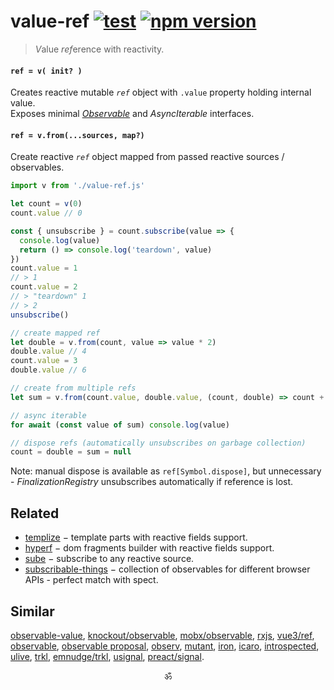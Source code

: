 # value-ref [![test](https://github.com/spectjs/value-ref/actions/workflows/node.js.yml/badge.svg)](https://github.com/spectjs/value-ref/actions/workflows/node.js.yml) [![npm version](https://img.shields.io/npm/v/value-ref)](http://npmjs.org/value-ref)

> <em>V</em>alue <em>ref</em>erence with reactivity.

#### `ref = v( init? )`

Creates reactive mutable _`ref`_ object with `.value` property holding internal value. <br/>
Exposes minimal [_Observable_](https://github.com/tc39/proposal-observable/issues/210) and _AsyncIterable_ interfaces.

#### `ref = v.from(...sources, map?)`

Create reactive _`ref`_ object mapped from passed reactive sources / observables.

```js
import v from './value-ref.js'

let count = v(0)
count.value // 0

const { unsubscribe } = count.subscribe(value => {
  console.log(value)
  return () => console.log('teardown', value)
})
count.value = 1
// > 1
count.value = 2
// > "teardown" 1
// > 2
unsubscribe()

// create mapped ref
let double = v.from(count, value => value * 2)
double.value // 4
count.value = 3
double.value // 6

// create from multiple refs
let sum = v.from(count.value, double.value, (count, double) => count + double)

// async iterable
for await (const value of sum) console.log(value)

// dispose refs (automatically unsubscribes on garbage collection)
count = double = sum = null
```

Note: manual dispose is available as `ref[Symbol.dispose]`, but unnecessary - _FinalizationRegistry_ unsubscribes automatically if reference is lost.

## Related

* [templize](https://github.com/spectjs/templize) − template parts with reactive fields support.
* [hyperf](https://github.com/spectjs/hyperf) − dom fragments builder with reactive fields support.
* [sube](https://github.com/spectjs/sube) − subscribe to any reactive source.
* [subscribable-things](https://github.com/chrisguttandin/subscribable-things) − collection of observables for different browser APIs - perfect match with spect.

## Similar

[observable-value](https://github.com/medikoo/observable-value), [knockout/observable](https://github.com/knockout/tko/issues/22), [mobx/observable](https://mobx.js.org/api.html), [rxjs](https://ghub.io/rxjs), [vue3/ref](https://v3.vuejs.org/api/refs-api.html), [observable](https://ghub.io/observable), [observable proposal](https://github.com/tc39/proposal-observable), [observ](https://ghub.io/observ), [mutant](https://ghub.io/mutant), [iron](https://github.com/ironjs/iron), [icaro](https://ghub.io/icaro), [introspected](https://ghub.io/introspected), [ulive](https://github.com/kethan/ulive), [trkl](https://github.com/jbreckmckye/trkl), [emnudge/trkl](https://github.com/EmNudge/trkl), [usignal](https://github.com/WebReflection/usignal), [preact/signal](https://github.com/preactjs/signals).

<p align="center">ॐ</p>
